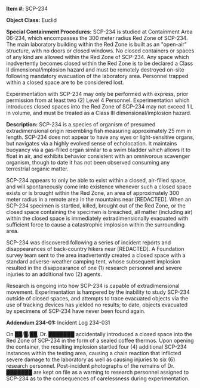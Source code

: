 **Item #:** SCP-234

**Object Class:** Euclid

**Special Containment Procedures:** SCP-234 is studied at Containment Area 06-234, which encompasses the 300 meter radius Red Zone of SCP-234. The main laboratory building within the Red Zone is built as an "open-air" structure, with no doors or closed windows. No closed containers or spaces of any kind are allowed within the Red Zone of SCP-234. Any space which inadvertently becomes closed within the Red Zone is to be declared a Class II dimensional/implosion hazard and must be remotely destroyed on-site following mandatory evacuation of the laboratory area. Personnel trapped within a closed space are to be considered lost.

Experimentation with SCP-234 may only be performed with express, prior permission from at least two (2) Level 4 Personnel. Experimentation which introduces closed spaces into the Red Zone of SCP-234 may not exceed 1 L in volume, and must be treated as a Class III dimensional/implosion hazard.

**Description:** SCP-234 is a species of organism of presumed extradimensional origin resembling fish measuring approximately 25 mm in length. SCP-234 does not appear to have any eyes or light-sensitive organs, but navigates via a highly evolved sense of echolocation. It maintains buoyancy via a gas-filled organ similar to a swim bladder which allows it to float in air, and exhibits behavior consistent with an omnivorous scavenger organism, though to date it has not been observed consuming any terrestrial organic matter.

SCP-234 appears to only be able to exist within a closed, air-filled space, and will spontaneously come into existence whenever such a closed space exists or is brought within the Red Zone, an area of approximately 300 meter radius in a remote area in the mountains near \[REDACTED\]. When an SCP-234 specimen is startled, killed, brought out of the Red Zone, or the closed space containing the specimen is breached, all matter (including air) within the closed space is immediately extradimensionally evacuated with sufficient force to cause a catastrophic implosion within the surrounding area.

SCP-234 was discovered following a series of incident reports and disappearances of back-country hikers near \[REDACTED\]. A Foundation survey team sent to the area inadvertently created a closed space with a standard adverse-weather camping tent, whose subsequent implosion resulted in the disappearance of one (1) research personnel and severe injuries to an additional two (2) agents.

Research is ongoing into how SCP-234 is capable of extradimensional movement. Experimentation is hampered by the inability to study SCP-234 outside of closed spaces, and attempts to trace evacuated objects via the use of tracking devices has yielded no results; to date, objects evacuated by specimens of SCP-234 have never been found again.

**Addendum 234-01:** Incident Log 234-031

On ██/█/██, Dr. ███████ accidentally introduced a closed space into the Red Zone of SCP-234 in the form of a sealed coffee thermos. Upon opening the container, the resulting implosion startled four (4) additional SCP-234 instances within the testing area, causing a chain reaction that inflicted severe damage to the laboratory as well as causing injuries to six (6) research personnel. Post-incident photographs of the remains of Dr. ███████ are kept on file as a warning to research personnel assigned to SCP-234 as to the consequences of carelessness during experimentation.